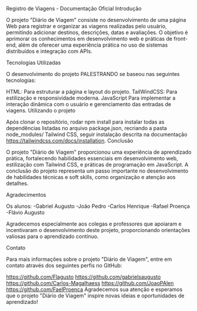 Registro de Viagens - Documentação Oficial
Introdução

O projeto "Diário de Viagem" consiste no desenvolvimento de uma página Web para registrar e organizar as viagens realizadas pelo usuário, permitindo adicionar destinos, descrições, datas e avaliações. O objetivo é aprimorar os conhecimentos em desenvolvimento web e práticas de front-end, além de oferecer uma experiência prática no uso de sistemas distribuídos e integração com APIs.

Tecnologias Utilizadas

O desenvolvimento do projeto PALESTRANDO se baseou nas seguintes tecnologias:

HTML: Para estruturar a página e layout do projeto.
TailWindCSS: Para estilização e responsividade moderna.
JavaScript Para implementar a interação dinâmica com o usuário e gerenciamento das entradas de viagens.
Utilizando o projeto

Após clonar o repositório, rodar npm install para instalar todas as dependências listadas no arquivo package.json, recriando a pasta node_modules/
Tailwind CSS, seguir instalação descrita na documentação https://tailwindcss.com/docs/installation.
Conclusão

O projeto "Diário de Viagem" proporcionou uma experiência de aprendizado prática, fortalecendo habilidades essenciais em desenvolvimento web, estilização com Tailwind CSS, e práticas de programação em JavaScript. A conclusão do projeto representa um passo importante no desenvolvimento de habilidades técnicas e soft skills, como organização e atenção aos detalhes.

Agradecimentos

Os alunos: -Gabriel Augusto -João Pedro -Carlos Henrique -Rafael Proença -Flávio Augusto

Agradecemos especialmente aos colegas e professores que apoiaram e incentivaram o desenvolvimento deste projeto, proporcionando orientações valiosas para o aprendizado contínuo.

Contato

Para mais informações sobre o projeto "Diário de Viagem", entre em contato através dos seguintes perfis no GitHub:

https://github.com/Flagusto
https://github.com/gabrielsaugusto
https://github.com/Carlos-Magalhaess
https://github.com/JoaoPAlen
https://github.com/FaelProenca
Agradecemos sua atenção e esperamos que o projeto "Diário de Viagem" inspire novas ideias e oportunidades de aprendizado!
